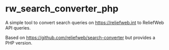 # rw_search_converter_php
A simple tool to convert search queries on https://reliefweb.int to ReliefWeb API queries.

Based on https://github.com/reliefweb/search-converter but provides a PHP version.
